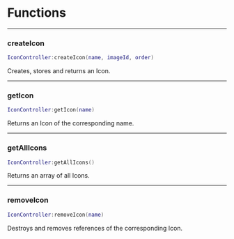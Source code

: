 # Functions

--------------------
### createIcon
```lua
IconController:createIcon(name, imageId, order)
```
Creates, stores and returns an Icon.

--------------------
### getIcon
```lua
IconController:getIcon(name)
```
Returns an Icon of the corresponding name.

--------------------
### getAllIcons
```lua
IconController:getAllIcons()
```
Returns an array of all Icons.

--------------------
### removeIcon
```lua
IconController:removeIcon(name)
```
Destroys and removes references of the corresponding Icon.

